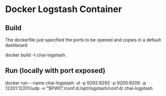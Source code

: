# Docker Logstash Container

## Build

The dockerfile just specified the ports to be opened and copies in a default dashboard

docker build -t chai-logstash  .

## Run (locally with port exposed)

 docker run --name chai-logstash -d  -p 9292:9292   -p 9200:9200 -p 12201:12201/udp -v "$PWD"/conf.d:/opt/logstash/conf.d/  chai-logstash
